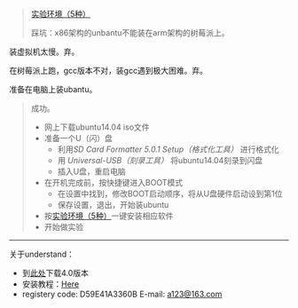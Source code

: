 > [实验环境（5种）](https://github.com/kiukotsu/ucore)
>
> 踩坑：x86架构的unbantu不能装在arm架构的树莓派上。

装虚拟机太慢。弃。

在树莓派上跑，gcc版本不对，装gcc遇到极大困难。弃。

准备在电脑上装ubantu。

> 成功。
>
> - 网上下载ubuntu14.04 iso文件
> - 准备一个U（闪）盘
>   - 利用*SD Card Formatter 5.0.1 Setup（格式化工具）* 进行格式化
>   - 用 *Universal-USB（刻录工具）* 将ubuntu14.04刻录到闪盘
>   - 插入U盘，重启电脑
> - 在开机完成前，按快捷键进入BOOT模式
>   - 在设置中找到，修改BOOT启动顺序，将从U盘硬件启动设到第1位
>   - 保存设置，退出，开始装ubuntu
> - 按[实验环境（5种）](https://github.com/kiukotsu/ucore)一键安装相应软件
> - 开始做实验

---

关于understand：

- 到[此处](http://scitools.com/download/all-builds/)下载4.0版本
- 安装教程：[Here](http://scitools.com/documents/unix_install.php)
- registery code: D59E41A3360B
  E-mail: a123@163.com

